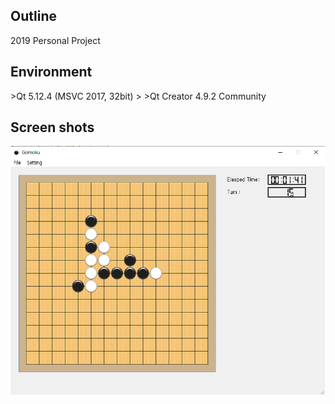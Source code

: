 <h2>Outline</h2>
2019 Personal Project

<h2>Environment</h2>
>Qt 5.12.4 (MSVC 2017, 32bit)
>
>Qt Creator 4.9.2 Community



<h2>Screen shots</h2>



<img src="omok.png">